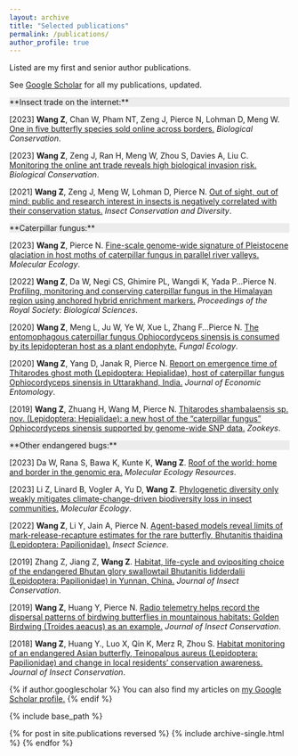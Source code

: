 ```yaml
---
layout: archive
title: "Selected publications"
permalink: /publications/
author_profile: true
---
```

Listed are my first and senior author publications.

See [Google Scholar](https://scholar.google.com/citations?user=yL-Iv6wAAAAJ&hl=en) for all my publications, updated.

<div class="tip" markdown="1" style="background-color: rgb(236,236,236);">
**Insect trade on the internet:**
</div>

[2023] **Wang Z**, Chan W, Pham NT, Zeng J, Pierce N, Lohman D, Meng W. [One in five butterfly species sold online across borders.](https://www.sciencedirect.com/science/article/pii/S0006320723001933) *Biological Conservation*.

[2023] **Wang Z**, Zeng J, Ran H, Meng W, Zhou S, Davies A, Liu C. [Monitoring the online ant trade reveals high biological invasion risk.](https://www.sciencedirect.com/science/article/pii/S0006320723001398) *Biological Conservation*.

[2021] **Wang Z**, Zeng J, Meng W, Lohman D, Pierce N. [Out of sight, out of mind: public and research interest in insects is negatively correlated with their conservation status.](https://www.researchgate.net/publication/351429178_Out_of_sight_out_of_mind_public_and_research_interest_in_insects_is_negatively_correlated_with_their_conservation_status) *Insect Conservation and Diversity*.

<div class="tip" markdown="1" style="background-color: rgb(236,236,236);">
**Caterpillar fungus:**
</div>

[2023] **Wang Z**, Pierce N. [Fine-scale genome-wide signature of Pleistocene glaciation in host moths of caterpillar fungus in parallel river valleys.](https://onlinelibrary.wiley.com/doi/full/10.1111/mec.16457) *Molecular Ecology*.


[2022] **Wang Z**, Da W, Negi CS, Ghimire PL, Wangdi K, Yada P…Pierce N. [Profiling, monitoring and conserving caterpillar fungus in the Himalayan region using anchored hybrid enrichment markers.](https://royalsocietypublishing.org/doi/10.1098/rspb.2021.2650) *Proceedings of the Royal Society: Biological Sciences*.

[2020] **Wang Z**, Meng L, Ju W, Ye W, Xue L, Zhang F…Pierce N. [The entomophagous caterpillar fungus Ophiocordyceps sinensis is consumed by its lepidopteran host as a plant endophyte.](https://www.researchgate.net/publication/344175715_The_entomophagous_caterpillar_fungus_Ophiocordyceps_sinensis_is_consumed_by_its_lepidopteran_host_as_a_plant_endophyte) *Fungal Ecology*.

[2020] **Wang Z**, Yang D, Janak R, Pierce N. [Report on emergence time of Thitarodes ghost moth (Lepidoptera: Hepialidae), host of caterpillar fungus Ophiocordyceps sinensis in Uttarakhand, India.](https://www.researchgate.net/publication/341652329_Report_on_the_Emergence_Time_of_a_Species_of_Thitarodes_Ghost_Moth_Lepidoptera_Hepialidae_Host_of_the_Caterpillar_Fungus_Ophiocordyceps_sinensis_Ascomycota_Ophiocordycipitaceae_in_Uttarakhand_India) *Journal of Economic Entomology*.

[2019] **Wang Z**, Zhuang H, Wang M, Pierce N. [Thitarodes shambalaensis sp. nov. (Lepidoptera: Hepialidae): a new host of the “caterpillar fungus” Ophiocordyceps sinensis supported by genome-wide SNP data.](https://zookeys.pensoft.net/article/34638/) *Zookeys*. 


<div class="tip" markdown="1" style="background-color: rgb(236,236,236);">
**Other endangered bugs:**
</div>

[2023] Da W, Rana S, Bawa K, Kunte K, **Wang Z**. [Roof of the world: home and border in the genomic era.](https://onlinelibrary.wiley.com/doi/full/10.1111/1755-0998.13827) *Molecular Ecology Resources*. 

[2023] Li Z, Linard B, Vogler A, Yu D, **Wang Z**. [Phylogenetic diversity only weakly mitigates climate-change-driven biodiversity loss in insect communities.](https://www.researchgate.net/publication/364645640_Phylogenetic_diversity_only_weakly_mitigates_climate-change-driven_biodiversity_loss_in_insect_communities) *Molecular Ecology*.

[2022] **Wang Z**, Li Y, Jain A, Pierce N. [Agent-based models reveal limits of mark-release-recapture estimates for the rare butterfly, Bhutanitis thaidina (Lepidoptera: Papilionidae).](https://www.researchgate.net/publication/353263095_Agent-based_models_reveal_limits_of_mark-release-recapture_estimates_for_the_rare_butterfly_Bhutanitis_thaidina_Lepidoptera_Papilionidae) *Insect Science*.

[2019] Zhang Z, Jiang Z, **Wang Z**. [Habitat, life-cycle and ovipositing choice of the endangered Bhutan glory swallowtail Bhutanitis lidderdalii (Lepidoptera: Papilionidae) in Yunnan, China.](https://www.researchgate.net/publication/335725903_Habitat_life_history_and_oviposition_choice_of_the_endangered_Bhutan_Glory_swallowtail_Bhutanitis_lidderdalii_Lepidoptera_Papilionidae_in_Yunnan_China) *Journal of Insect Conservation*.

[2019] **Wang Z**, Huang Y, Pierce N. [Radio telemetry helps record the dispersal patterns of birdwing butterflies in mountainous habitats: Golden Birdwing (Troides aeacus) as an example.](https://www.researchgate.net/publication/334065881_Radio_telemetry_helps_record_the_dispersal_patterns_of_birdwing_butterflies_in_mountainous_habitats_Golden_Birdwing_Troides_aeacus_as_an_example) *Journal of Insect Conservation*.

[2018] **Wang Z**, Huang Y., Luo X, Qin K, Merz R, Zhou S. [Habitat monitoring of an endangered Asian butterfly, Teinopalpus aureus (Lepidoptera: Papilionidae) and change in local residents’ conservation awareness.](https://www.researchgate.net/publication/327967448_Habitat_monitoring_of_an_endangered_Asian_butterfly_Teinopalpus_aureus_Lepidoptera_Papilionidae_and_change_in_local_residents'_conservation_awareness) *Journal of Insect Conservation*.






{% if author.googlescholar %}
  You can also find my articles on <u><a href="{{author.googlescholar}}">my Google Scholar profile</a>.</u>
{% endif %}

{% include base_path %}

{% for post in site.publications reversed %}
  {% include archive-single.html %}
{% endfor %}
